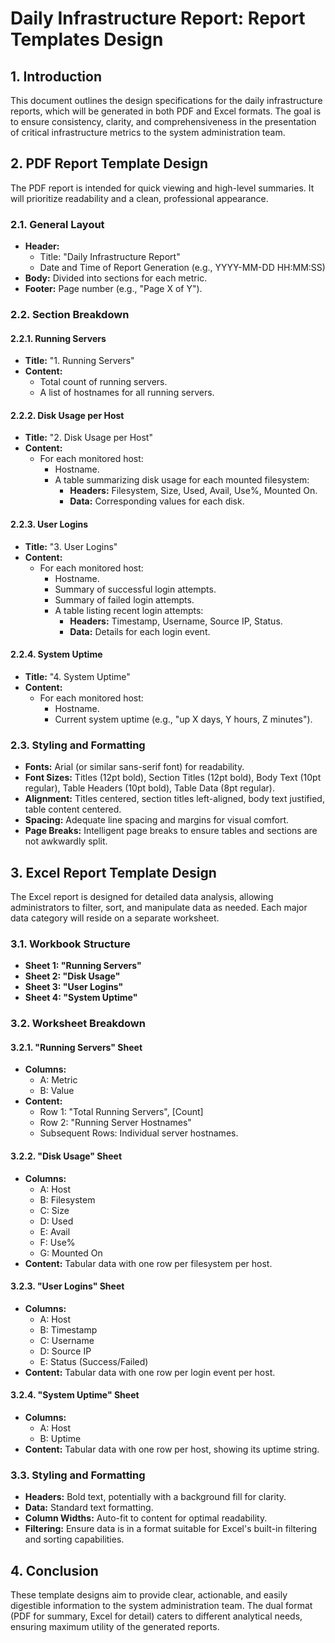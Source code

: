 # Daily Infrastructure Report: Report Templates Design

## 1. Introduction

This document outlines the design specifications for the daily infrastructure reports, which will be generated in both PDF and Excel formats. The goal is to ensure consistency, clarity, and comprehensiveness in the presentation of critical infrastructure metrics to the system administration team.

## 2. PDF Report Template Design

The PDF report is intended for quick viewing and high-level summaries. It will prioritize readability and a clean, professional appearance.

### 2.1. General Layout

*   **Header:**
    *   Title: "Daily Infrastructure Report"
    *   Date and Time of Report Generation (e.g., YYYY-MM-DD HH:MM:SS)
*   **Body:** Divided into sections for each metric.
*   **Footer:** Page number (e.g., "Page X of Y").

### 2.2. Section Breakdown

#### 2.2.1. Running Servers

*   **Title:** "1. Running Servers"
*   **Content:**
    *   Total count of running servers.
    *   A list of hostnames for all running servers.

#### 2.2.2. Disk Usage per Host

*   **Title:** "2. Disk Usage per Host"
*   **Content:**
    *   For each monitored host:
        *   Hostname.
        *   A table summarizing disk usage for each mounted filesystem:
            *   **Headers:** Filesystem, Size, Used, Avail, Use%, Mounted On.
            *   **Data:** Corresponding values for each disk.

#### 2.2.3. User Logins

*   **Title:** "3. User Logins"
*   **Content:**
    *   For each monitored host:
        *   Hostname.
        *   Summary of successful login attempts.
        *   Summary of failed login attempts.
        *   A table listing recent login attempts:
            *   **Headers:** Timestamp, Username, Source IP, Status.
            *   **Data:** Details for each login event.

#### 2.2.4. System Uptime

*   **Title:** "4. System Uptime"
*   **Content:**
    *   For each monitored host:
        *   Hostname.
        *   Current system uptime (e.g., "up X days, Y hours, Z minutes").

### 2.3. Styling and Formatting

*   **Fonts:** Arial (or similar sans-serif font) for readability.
*   **Font Sizes:** Titles (12pt bold), Section Titles (12pt bold), Body Text (10pt regular), Table Headers (10pt bold), Table Data (8pt regular).
*   **Alignment:** Titles centered, section titles left-aligned, body text justified, table content centered.
*   **Spacing:** Adequate line spacing and margins for visual comfort.
*   **Page Breaks:** Intelligent page breaks to ensure tables and sections are not awkwardly split.

## 3. Excel Report Template Design

The Excel report is designed for detailed data analysis, allowing administrators to filter, sort, and manipulate data as needed. Each major data category will reside on a separate worksheet.

### 3.1. Workbook Structure

*   **Sheet 1: "Running Servers"**
*   **Sheet 2: "Disk Usage"**
*   **Sheet 3: "User Logins"**
*   **Sheet 4: "System Uptime"**

### 3.2. Worksheet Breakdown

#### 3.2.1. "Running Servers" Sheet

*   **Columns:**
    *   A: Metric
    *   B: Value
*   **Content:**
    *   Row 1: "Total Running Servers", [Count]
    *   Row 2: "Running Server Hostnames"
    *   Subsequent Rows: Individual server hostnames.

#### 3.2.2. "Disk Usage" Sheet

*   **Columns:**
    *   A: Host
    *   B: Filesystem
    *   C: Size
    *   D: Used
    *   E: Avail
    *   F: Use%
    *   G: Mounted On
*   **Content:** Tabular data with one row per filesystem per host.

#### 3.2.3. "User Logins" Sheet

*   **Columns:**
    *   A: Host
    *   B: Timestamp
    *   C: Username
    *   D: Source IP
    *   E: Status (Success/Failed)
*   **Content:** Tabular data with one row per login event per host.

#### 3.2.4. "System Uptime" Sheet

*   **Columns:**
    *   A: Host
    *   B: Uptime
*   **Content:** Tabular data with one row per host, showing its uptime string.

### 3.3. Styling and Formatting

*   **Headers:** Bold text, potentially with a background fill for clarity.
*   **Data:** Standard text formatting.
*   **Column Widths:** Auto-fit to content for optimal readability.
*   **Filtering:** Ensure data is in a format suitable for Excel's built-in filtering and sorting capabilities.

## 4. Conclusion

These template designs aim to provide clear, actionable, and easily digestible information to the system administration team. The dual format (PDF for summary, Excel for detail) caters to different analytical needs, ensuring maximum utility of the generated reports.


